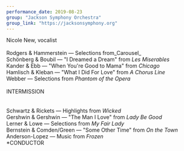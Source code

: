 ```yaml
---
performance_date: 2019-08-23
group: "Jackson Symphony Orchestra"
group_link: "https://jacksonsymphony.org"
---
```

Nicole New, vocalist<br/>
<br/>
Rodgers & Hammerstein — Selections from_Carousel_<br/>
Schönberg & Boubil — "I Dreamed a Dream" from _Les Miserables_<br/>
Kander & Ebb — "When You're Good to Mama" from _Chicago_<br/>
Hamlisch & Kleban — "What I Did For Love" from _A Chorus Line_<br/>
Webber — Selections from _Phantom of the Opera_<br/>
<br/>
INTERMISSION<br/>
<br/>	
Schwartz & Rickets — Highlights from _Wicked_<br/>
Gershwin & Gershwin — "The Man I Love" from _Lady Be Good_<br/>
Lerner & Lowe — Selections from _My Fair Lady_<br/>
Bernstein & Comden/Green — "Some Other Time" from _On the Town_<br/>
Anderson-Lopez — Music from _Frozen_<br/>
*CONDUCTOR

